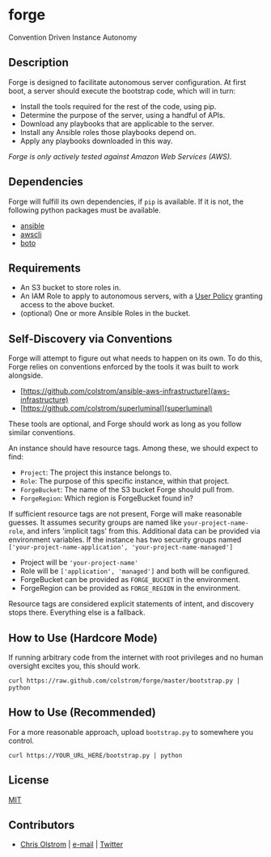 # forge

Convention Driven Instance Autonomy

## Description

Forge is designed to facilitate autonomous server configuration. At first boot, a server should execute the bootstrap code, which will in turn:

* Install the tools required for the rest of the code, using pip.
* Determine the purpose of the server, using a handful of APIs.
* Download any playbooks that are applicable to the server.
* Install any Ansible roles those playbooks depend on.
* Apply any playbooks downloaded in this way.

_Forge is only actively tested against Amazon Web Services (AWS)._

## Dependencies

Forge will fulfill its own dependencies, if ```pip``` is available. If it is not, the following python packages must be available.

* [ansible](https://github.com/ansible/ansible/)
* [awscli](https://aws.amazon.com/cli/)
* [boto](https://boto.readthedocs.org/)

## Requirements

* An S3 bucket to store roles in.
* An IAM Role to apply to autonomous servers, with a [User Policy](https://github.com/colstrom/forge/blob/master/examples/policy.json) granting access to the above bucket.
* (optional) One or more Ansible Roles in the bucket.

## Self-Discovery via Conventions

Forge will attempt to figure out what needs to happen on its own. To do this, Forge relies on conventions enforced by the tools it was built to work alongside.

* [https://github.com/colstrom/ansible-aws-infrastructure](aws-infrastructure)
* [https://github.com/colstrom/superluminal](superluminal)

These tools are optional, and Forge should work as long as you follow similar conventions.

An instance should have resource tags. Among these, we should expect to find:

* ```Project```: The project this instance belongs to.
* ```Role```: The purpose of this specific instance, within that project.
* ```ForgeBucket```: The name of the S3 bucket Forge should pull from.
* ```ForgeRegion```: Which region is ForgeBucket found in?

If sufficient resource tags are not present, Forge will make reasonable guesses. It assumes security groups are named like ```your-project-name-role```, and infers 'implicit tags' from this. Additional data can be provided via environment variables. If the instance has two security groups named ```['your-project-name-application', 'your-project-name-managed']```

* Project will be ```'your-project-name'```
* Role will be ```['application', 'managed']``` and both will be configured.
* ForgeBucket can be provided as ```FORGE_BUCKET``` in the environment.
* ForgeRegion can be provided as ```FORGE_REGION``` in the environment.

Resource tags are considered explicit statements of intent, and discovery stops there. Everything else is a fallback.

## How to Use (Hardcore Mode)

If running arbitrary code from the internet with root privileges and no human oversight excites you, this should work.

```curl https://raw.github.com/colstrom/forge/master/bootstrap.py | python```

## How to Use (Recommended)

For a more reasonable approach, upload ```bootstrap.py``` to somewhere you control.

```curl https://YOUR_URL_HERE/bootstrap.py | python```

## License

[MIT](https://tldrlegal.com/license/mit-license)

## Contributors

* [Chris Olstrom](https://colstrom.github.io/) | [e-mail](mailto:chris@olstrom.com) | [Twitter](https://twitter.com/ChrisOlstrom)
